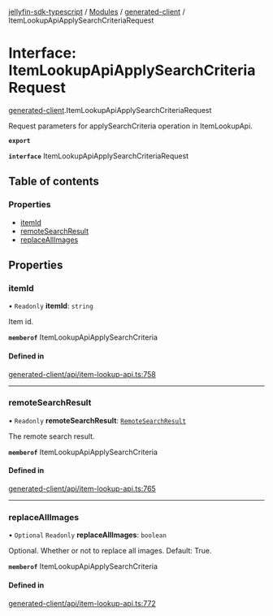 [jellyfin-sdk-typescript](../README.md) / [Modules](../modules.md) / [generated-client](../modules/generated_client.md) / ItemLookupApiApplySearchCriteriaRequest

# Interface: ItemLookupApiApplySearchCriteriaRequest

[generated-client](../modules/generated_client.md).ItemLookupApiApplySearchCriteriaRequest

Request parameters for applySearchCriteria operation in ItemLookupApi.

**`export`**

**`interface`** ItemLookupApiApplySearchCriteriaRequest

## Table of contents

### Properties

- [itemId](generated_client.ItemLookupApiApplySearchCriteriaRequest.md#itemid)
- [remoteSearchResult](generated_client.ItemLookupApiApplySearchCriteriaRequest.md#remotesearchresult)
- [replaceAllImages](generated_client.ItemLookupApiApplySearchCriteriaRequest.md#replaceallimages)

## Properties

### itemId

• `Readonly` **itemId**: `string`

Item id.

**`memberof`** ItemLookupApiApplySearchCriteria

#### Defined in

[generated-client/api/item-lookup-api.ts:758](https://github.com/thornbill/jellyfin-sdk-typescript/blob/350a9a5/src/generated-client/api/item-lookup-api.ts#L758)

___

### remoteSearchResult

• `Readonly` **remoteSearchResult**: [`RemoteSearchResult`](generated_client.RemoteSearchResult.md)

The remote search result.

**`memberof`** ItemLookupApiApplySearchCriteria

#### Defined in

[generated-client/api/item-lookup-api.ts:765](https://github.com/thornbill/jellyfin-sdk-typescript/blob/350a9a5/src/generated-client/api/item-lookup-api.ts#L765)

___

### replaceAllImages

• `Optional` `Readonly` **replaceAllImages**: `boolean`

Optional. Whether or not to replace all images. Default: True.

**`memberof`** ItemLookupApiApplySearchCriteria

#### Defined in

[generated-client/api/item-lookup-api.ts:772](https://github.com/thornbill/jellyfin-sdk-typescript/blob/350a9a5/src/generated-client/api/item-lookup-api.ts#L772)
